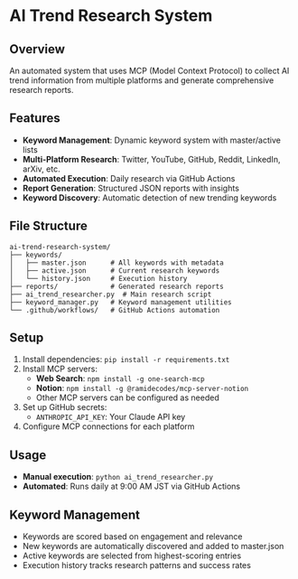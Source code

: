 # AI Trend Research System

## Overview
An automated system that uses MCP (Model Context Protocol) to collect AI trend information from multiple platforms and generate comprehensive research reports.

## Features
- **Keyword Management**: Dynamic keyword system with master/active lists
- **Multi-Platform Research**: Twitter, YouTube, GitHub, Reddit, LinkedIn, arXiv, etc.
- **Automated Execution**: Daily research via GitHub Actions
- **Report Generation**: Structured JSON reports with insights
- **Keyword Discovery**: Automatic detection of new trending keywords

## File Structure
```
ai-trend-research-system/
├── keywords/
│   ├── master.json      # All keywords with metadata
│   ├── active.json      # Current research keywords
│   └── history.json     # Execution history
├── reports/             # Generated research reports
├── ai_trend_researcher.py  # Main research script
├── keyword_manager.py   # Keyword management utilities
└── .github/workflows/   # GitHub Actions automation
```

## Setup
1. Install dependencies: `pip install -r requirements.txt`
2. Install MCP servers:
   - **Web Search**: `npm install -g one-search-mcp`
   - **Notion**: `npm install -g @ramidecodes/mcp-server-notion`
   - Other MCP servers can be configured as needed
3. Set up GitHub secrets:
   - `ANTHROPIC_API_KEY`: Your Claude API key
4. Configure MCP connections for each platform

## Usage
- **Manual execution**: `python ai_trend_researcher.py`
- **Automated**: Runs daily at 9:00 AM JST via GitHub Actions

## Keyword Management
- Keywords are scored based on engagement and relevance
- New keywords are automatically discovered and added to master.json
- Active keywords are selected from highest-scoring entries
- Execution history tracks research patterns and success rates